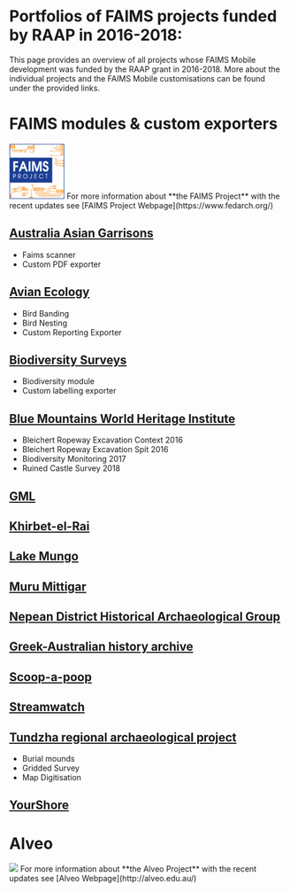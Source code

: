 # Portfolios of FAIMS projects funded by RAAP in 2016-2018:

This page provides an overview of all projects whose FAIMS Mobile development was funded by the RAAP grant in 2016-2018. More about the individual projects and the FAIMS Mobile customisations can be found under the provided links.

# FAIMS modules & custom exporters 
<img src="https://github.com/FAIMS/faimsWebsite/blob/master/images/FAIMS-CYMK-FULL-VECTOR.png" height="100" width="100">
For more information about **the FAIMS Project** with the recent updates see [FAIMS Project Webpage](https://www.fedarch.org/)

  ## [Australia Asian Garrisons]()
  * Faims scanner
  * Custom PDF exporter
  ## [Avian Ecology]()
  * Bird Banding
  * Bird Nesting
  * Custom Reporting Exporter
  ## [Biodiversity Surveys]()
  * Biodiversity module
  * Custom labelling exporter
  ## [Blue Mountains World Heritage Institute]()
  * Bleichert Ropeway Excavation Context 2016
  * Bleichert Ropeway Excavation Spit 2016
  * Biodiversity Monitoring 2017
  * Ruined Castle Survey 2018
  ## [GML]()
  ## [Khirbet-el-Rai]()
  ## [Lake Mungo]()
  ## [Muru Mittigar]()
  ## [Nepean District Historical Archaeological Group]()
  ## [Greek-Australian history archive]()
  ## [Scoop-a-poop]()
  ## [Streamwatch]()
  ## [Tundzha regional archaeological project]()
  * Burial mounds
  * Gridded Survey
  * Map Digitisation
  ## [YourShore]()

# Alveo
<img src="https://i0.wp.com/alveo.edu.au/wp-content/uploads/2018/06/alveo-logo-bg.png">
For more information about **the Alveo Project** with the recent updates see [Alveo Webpage](http://alveo.edu.au/)
